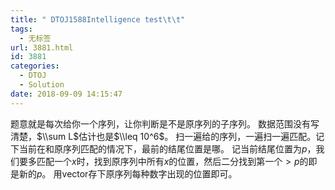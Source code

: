 ```yaml
---
title: " DTOJ1588Intelligence test\t\t"
tags:
  - 无标签
url: 3881.html
id: 3881
categories:
  - DTOJ
  - Solution
date: 2018-09-09 14:15:47
---
```


题意就是每次给你一个序列，让你判断是不是原序列的子序列。 数据范围没有写清楚，$\\sum L$估计也是$\\leq 10^6$。 扫一遍给的序列，一遍扫一遍匹配。记下当前在和原序列匹配的情况下，最前的结尾位置是哪。 记当前结尾位置为$p$，我们要多匹配一个$x$时，找到原序列中所有$x$的位置，然后二分找到第一个$>p$的即是新的$p$。 用vector存下原序列每种数字出现的位置即可。